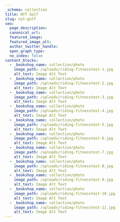 ```yaml
---
_schema: collection
title: NYT Golf
slug: nyt-golf
seo:
  page_description:
  canonical_url:
  featured_image:
  featured_image_alt:
  author_twitter_handle:
  open_graph_type:
  no_index: false
content_blocks:
  - _bookshop_name: collection/photo
    image_path: /uploads/riding-fitnesstest-1.jpg
    alt_text: Image Alt Text
  - _bookshop_name: collection/photo
    image_path: /uploads/riding-fitnesstest-2.jpg
    alt_text: Image Alt Text
  - _bookshop_name: collection/photo
    image_path: /uploads/riding-fitnesstest-3.jpg
    alt_text: Image Alt Text
  - _bookshop_name: collection/photo
    image_path: /uploads/riding-fitnesstest-4.jpg
    alt_text: Image Alt Text
  - _bookshop_name: collection/photo
    image_path: /uploads/riding-fitnesstest-5.jpg
    alt_text: Image Alt Text
  - _bookshop_name: collection/photo
    image_path: /uploads/riding-fitnesstest-6.jpg
    alt_text: Image Alt Text
  - _bookshop_name: collection/photo
    image_path: /uploads/riding-fitnesstest-7.jpg
    alt_text: Image Alt Text
  - _bookshop_name: collection/photo
    image_path: /uploads/riding-fitnesstest-8.jpg
    alt_text: Image Alt Text
  - _bookshop_name: collection/photo
    image_path: /uploads/riding-fitnesstest-9.jpg
    alt_text: Image Alt Text
  - _bookshop_name: collection/photo
    image_path: /uploads/riding-fitnesstest-10.jpg
    alt_text: Image Alt Text
  - _bookshop_name: collection/photo
    image_path: /uploads/riding-fitnesstest-11.jpg
    alt_text: Image Alt Text
---
```


